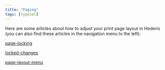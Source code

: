 ```yaml
---
title: "Paging"
tags: [typeset]
---
```

 
<html><body><section data-type="chapter" class="hsecchapter" data-hederis-type="hsecchapter" id="intro-paging" data-pi-attrs="id: intro-paging; data-tags: typeset;" role="doc-chapter" data-tags="typeset" data-author-name=" " data-book-title=" " title="Paging"><p class="hblkp" data-hederis-type="hblkp" id="psLTeuEtY">Here are some articles about how to adjust your print page layout in Hederis (you can also find these articles in the navigation menu to the left): </p><p class="hblkp" data-hederis-type="hblkp" id="pIFCJBBJt"><a href="{% link _docs/page-locking.md %}" class="hspana" data-hederis-type="hspana" id="pUudr0OpY">page-locking</a></p><p class="hblkp" data-hederis-type="hblkp" id="p5TjyyQ54"><a href="{% link _docs/locked-changes.md %}" class="hspana" data-hederis-type="hspana" id="pWDTsm2rl">locked-changes</a></p><p class="hblkp" data-hederis-type="hblkp" id="pWVdz7VKc"><a href="{% link _docs/page-layout-menu.md %}" class="hspana" data-hederis-type="hspana" id="pR48EwW1G">page-layout-menu</a></p></section></body></html>
